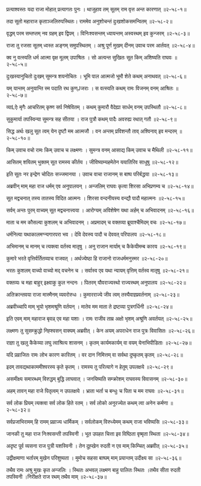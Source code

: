 प्रत्याश्वस्तः यदा राजा मोहात् प्रत्यागतः पुनः ।
थाजुहाव तम् सूतम् राम वृत्त अन्त कारणात् ॥२-५८-१॥

तदा सूतो महाराज कृताञ्जलिरुपस्थितः।
राममेव अनुशोचन्तं दुःखशोकसमन्वितम् ॥२-५८-२॥

वृद्धम् परम सम्तप्तम् नव ग्रहम् इव द्विपम् ।
विनिःश्वसन्तम् ध्यायन्तम् अस्वस्थम् इव कुन्जरम् ॥२-५८-३॥

राजा तु रजसा सूतम् ध्वस्त अङ्गम् समुपस्थितम् ।
अश्रु पूर्ण मुखम् दीनम् उवाच परम आर्तवत् ॥२-५८-४॥

क्व नु वत्स्यति धर्म आत्मा वृक्ष मूलम् उपाश्रितः ।
सो अत्यन्त सुखितः सूत किम् अशिष्यति राघवः ॥२-५८-५॥

दुःखस्यानुचितो दुःखम् सुमन्त्र शयनोचितः ।
भूमि पाल आत्मजो भूमौ शेते कथम् अनाथवत् ॥२-५८-६॥

यम् यान्तम् अनुयान्ति स्म पदाति रथ कुण्Jजराः ।
स वत्स्यति कथम् रामः विजनम् वनम् आश्रितः ॥२-५८-७॥

व्याLऐः मृगैः आचरितम् कृष्ण सर्प निषेवितम् ।
कथम् कुमारौ वैदेह्या सार्धम् वनम् उपस्थितौ ॥२-५८-८॥

सुकुमार्या तपस्विन्या सुमन्त्र सह सीतया ।
राज पुत्रौ कथम् पादैः अवरुह्य रथात् गतौ ॥२-५८-९॥

सिद्ध अर्थः खलु सूत त्वम् येन दृष्टौ मम आत्मजौ ।
वन अन्तम् प्रविशन्तौ ताव् अश्विनाव् इव मन्दरम् ॥२-५८-१०॥

किम् उवाच वचो रामः किम् उवाच च लक्ष्मणः ।
सुमन्त्र वनम् आसाद्य किम् उवाच च मैथिली ॥२-५८-११॥

आसितम् शयितम् भुक्तम् सूत रामस्य कीर्तय ।
जीविष्याम्यहमेतेन ययातिरिव साधुषु ॥२-५८-१२॥

इति सूतः नर इन्द्रेण चोदितः सज्जमानया ।
उवाच वाचा राजानम् स बाष्प परिर्बद्धया ॥२-५८-१३॥

अब्रवीन् माम् महा राज धर्मम् एव अनुपालयन् ।
अन्जलिम् राघवः कृत्वा शिरसा अभिप्रणम्य च ॥२-५८-१४॥

सूत मद्वचनात् तस्य तातस्य विदित आत्मनः ।
शिरसा वन्दनीयस्य वन्द्यौ पादौ महात्मनः ॥२-५८-१५॥

सर्वम् अन्तः पुरम् वाच्यम् सूत मद्वचनात्त्वया ।
आरोग्यम् अविशेषेण यथा अर्हम् च अभिवादनम् ॥२-५८-१६॥

माता च मम कौसल्या कुशलम् च अभिवादनम् ।
अप्रमादम् च वक्तव्या ब्रूयाश्चैमिदम् वचः ॥२-५८-१७॥

धर्मनित्या यथाकालमग्न्यगारपरा भव ।
देवि देवस्य पादौ च देववत् परिपालय ॥२-५८-१८॥

अभिमानम् च मानम् च त्यक्त्वा वर्तस्व मातृषु ।
अनु राजान मार्याम् च कैकेयीमम्ब कारय ॥२-५८-१९॥

कुमारे भरते वृत्तिर्वर्तितव्याच राजवत् ।
अर्थज्येष्ठा हि राजानो राजधर्ममनुस्मर ॥२-५८-२०॥

भरतः कुशलम् वाच्यो वाच्यो मद् वचनेन च ।
सर्वास्व एव यथा न्यायम् वृत्तिम् वर्तस्व मातृषु ॥२-५८-२१॥

वक्तव्यः च महा बाहुर् इक्ष्वाकु कुल नन्दनः ।
पितरम् यौवराज्यस्थो राज्यस्थम् अनुपालय ॥२-५८-२२॥

अतिक्रान्तवया राजा मास्मैनम् व्यवरोरुधः ।
कुमारराज्ये जीव त्वम् तस्यैवाज्ञ्प्रवर्तनाम् ॥२-५८-२३॥

अब्रवीच्चापि माम् भूयो भृशमश्रूणि वर्तयन् ।
मातेव मम माता ते द्रष्टव्या पुत्रगर्धिनी ॥२-५८-२४॥

इति एवम् माम् महाराज बृवन्न् एव महा यशाः ।
रामः राजीव ताम्र अक्षो भृशम् अश्रूणि अवर्तयत् ॥२-५८-२५॥

लक्ष्मणः तु सुसम्क्रुद्धो निह्श्वसन् वाक्यम् अब्रवीत् ।
केन अयम् अपराधेन राज पुत्रः विवासितः ॥२-५८-२६॥

राज्ञा तु खलु कैकेय्या लघु त्वाश्रित्य शासनम् ।
कृतम् कार्यमकार्यम् वा वयम् येनाभिपीडिताः ॥२-५८-२७॥

यदि प्रव्राजितः रामः लोभ कारण कारितम् ।
वर दान निमित्तम् वा सर्वथा दुष्कृतम् कृतम् ॥२-५८-२८॥

इदम् तावद्यथाकाममीश्वरस्य कृते कृतम् ।
रामस्य तु परित्यागे न हेतुम् उपलक्षये ॥२-५८-२९॥

असमीक्ष्य समारब्धम् विरुद्धम् बुद्धि लाघवात् ।
जनयिष्यति सम्क्रोशम् राघवस्य विवासनम् ॥२-५८-३०॥

अहम् तावन् महा राजे पितृत्वम् न उपलक्षये ।
भ्राता भर्ता च बन्धुः च पिता च मम राघवः ॥२-५८-३१॥

सर्व लोक प्रियम् त्यक्त्वा सर्व लोक हिते रतम् ।
सर्व लोको अनुरज्येत कथम् त्वा अनेन कर्मणा ॥२-५८-३२॥

सर्वप्रजाभिरामम् हि रामम् प्रव्राज्य धार्मिकम् ।
सर्वलोकम् विरुध्येमम् कथम् राजा भविष्यसि ॥२-५८-३३॥

जानकी तु महा राज निःश्वसन्ती तपस्विनी ।
भूत उपहत चित्ता इव विष्ठिता वृष्मृता स्थिता ॥२-५८-३४॥

अदृष्ट पूर्व व्यसना राज पुत्री यशस्विनी ।
तेन दुह्खेन रुदती न एव माम् किम्चित् अब्रवीत् ॥२-५८-३५॥

उद्वीक्षमाणा भर्तारम् मुखेन परिशुष्यता ।
मुमोच सहसा बाष्पम् माम् प्रयान्तम् उदीक्ष्य सा ॥२-५८-३६॥

तथैव रामः अश्रु मुखः कृत अन्जलिः ।
स्थितः अभवल् लक्ष्मण बाहु पालितः स्थितः ।तथैव सीता रुदती तपस्विनी ।निरीक्षते राज रथम् तथैव माम् ॥२-५८-३७॥

